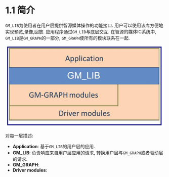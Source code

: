 # 1.1 简介

`GM_LIB`为使用者在用户层提供智源媒体操作的功能接口.
用户可以使用该库方便地实现预览,录像,回放.
应用程序通过`GM_LIB`与底层交互.
在智源的媒体IC系统中, `GM_LIB`是`GM_GRAPH`的一部分, `GM_GRAPH`使所有的模块联系在一起.

![架构](img/software_architecture.jpg)

对每一层描述:

* **Application**: 基于`GM_LIB`的用户层的应用.
* **GM_LIB**: 负责响应来自用户层应用的请求, 转换用户层与`GM_GRAPH`或者驱动层的请求.
* **GM_GRAPH**: 
* **Driver modules**: 